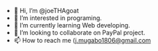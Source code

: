 - 👋 Hi, I’m @joeTHAgoat
- 👀 I’m interested in programing.
- 🌱 I’m currently learning Web developing.
- 💞️ I’m looking to collaborate on PayPal project.
- 📫 How to reach me (j.mugabo1806@gmail.com

<!---
joeTHAgoat/joeTHAgoat is a ✨ special ✨ repository because its `README.md` (this file) appears on your GitHub profile.
You can click the Preview link to take a look at your changes.
--->
